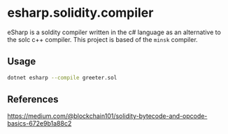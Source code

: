 # esharp.solidity.compiler
eSharp is a soldity compiler written in the c# language as an alternative to the solc c++ compiler.  This project is based of the `minsk` compiler.

## Usage

```bash
dotnet esharp --compile greeter.sol
```

## References

https://medium.com/@blockchain101/solidity-bytecode-and-opcode-basics-672e9b1a88c2
